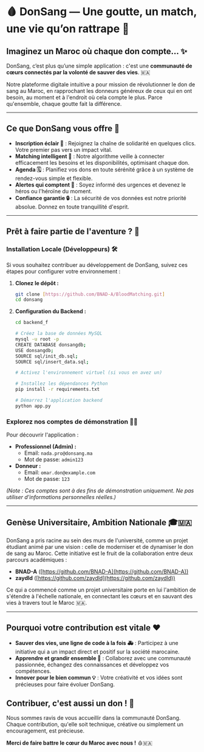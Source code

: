 # 🩸 DonSang — Une goutte, un match, une vie qu’on rattrape 🌟

## Imaginez un Maroc où chaque don compte... ✨

DonSang, c’est plus qu’une simple application : c'est une **communauté de cœurs connectés par la volonté de sauver des vies**. 🇲🇦

Notre plateforme digitale intuitive a pour mission de révolutionner le don de sang au Maroc, en rapprochant les donneurs généreux de ceux qui en ont besoin,
au moment et à l'endroit où cela compte le plus. Parce qu'ensemble, chaque goutte fait la différence.

---

## Ce que DonSang vous offre 🎯

* **Inscription éclair 🚀** : Rejoignez la chaîne de solidarité en quelques clics. Votre premier pas vers un impact vital.
* **Matching intelligent 🧠** : Notre algorithme veille à connecter efficacement les besoins et les disponibilités, optimisant chaque don.
* **Agenda 🗓️** : Planifiez vos dons en toute sérénité grâce à un système de rendez-vous simple et flexible.
* **Alertes qui comptent 🔔** : Soyez informé des urgences et devenez le héros ou l'héroïne du moment.
* **Confiance garantie 🔒** : La sécurité de vos données est notre priorité absolue. Donnez en toute tranquillité d'esprit.

---

## Prêt à faire partie de l'aventure ? 🤝

### Installation Locale (Développeurs) 🛠️

Si vous souhaitez contribuer au développement de DonSang, suivez ces étapes pour configurer votre environnement :

1.  **Clonez le dépôt :**
    ```bash
    git clone [https://github.com/BNAD-A/BloodMatching.git]
    cd donsang
    ```

2.  **Configuration du Backend :**
    ```bash
    cd backend_f

    # Créez la base de données MySQL
    mysql -u root -p
    CREATE DATABASE donsangdb;
    USE donsangdb;
    SOURCE sql/init_db.sql;
    SOURCE sql/insert_data.sql;

    # Activez l'environnement virtuel (si vous en avez un)
    
    # Installez les dépendances Python
    pip install -r requirements.txt

    # Démarrez l'application backend
    python app.py
    ```

### Explorez nos comptes de démonstration 🕵️‍♀️

Pour découvrir l'application :

* **Professionnel (Admin) :**
    * Email: `nada.pro@donsang.ma`
    * Mot de passe: `admin123`
* **Donneur :**
    * Email: `omar.don@example.com`
    * Mot de passe: `123`

*(Note : Ces comptes sont à des fins de démonstration uniquement. Ne pas utiliser d'informations personnelles réelles.)*

---

## Genèse Universitaire, Ambition Nationale 🎓🇲🇦

DonSang a pris racine au sein des murs de l'université, comme un projet étudiant animé par une vision : celle de moderniser et de dynamiser le don de sang au Maroc. Cette initiative est le fruit de la collaboration entre deux parcours académiques :

* **BNAD-A** ([https://github.com/BNAD-A](https://github.com/BNAD-A))
* **zaydld** ([https://github.com/zaydld](https://github.com/zaydld))

Ce qui a commencé comme un projet universitaire porte en lui l'ambition de s'étendre à l'échelle nationale, en connectant les cœurs et en sauvant des vies à travers tout le Maroc 🇲🇦.

---

## Pourquoi votre contribution est vitale ❤️

* **Sauver des vies, une ligne de code à la fois 🚑** : Participez à une initiative qui a un impact direct et positif sur la société marocaine.
* **Apprendre et grandir ensemble 🌱** : Collaborez avec une communauté passionnée, échangez des connaissances et développez vos compétences.
* **Innover pour le bien commun 💡** : Votre créativité et vos idées sont précieuses pour faire évoluer DonSang.

## Contribuer, c'est aussi un don ! 🙏

Nous sommes ravis de vous accueillir dans la communauté DonSang. Chaque contribution, qu'elle soit technique, créative ou simplement un encouragement, est précieuse.

**Merci de faire battre le cœur du Maroc avec nous !** 🩸🇲🇦
